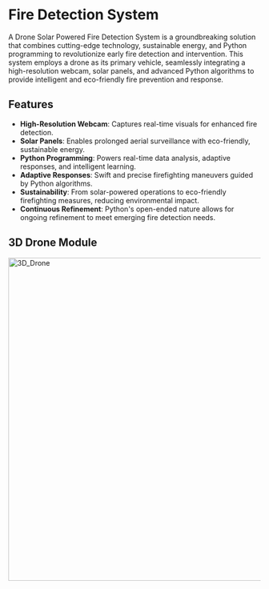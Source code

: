 # Fire Detection System

A Drone Solar Powered Fire Detection System is a groundbreaking solution that combines cutting-edge technology, sustainable energy, and Python programming to revolutionize early fire detection and intervention. This system employs a drone as its primary vehicle, seamlessly integrating a high-resolution webcam, solar panels, and advanced Python algorithms to provide intelligent and eco-friendly fire prevention and response.

## Features

- **High-Resolution Webcam**: Captures real-time visuals for enhanced fire detection.
- **Solar Panels**: Enables prolonged aerial surveillance with eco-friendly, sustainable energy.
- **Python Programming**: Powers real-time data analysis, adaptive responses, and intelligent learning.
- **Adaptive Responses**: Swift and precise firefighting maneuvers guided by Python algorithms.
- **Sustainability**: From solar-powered operations to eco-friendly firefighting measures, reducing environmental impact.
- **Continuous Refinement**: Python's open-ended nature allows for ongoing refinement to meet emerging fire detection needs.

## 3D Drone Module

<img width="646" alt="3D_Drone" src="https://github.com/AfrahSaud36/FireDetecionSystem/assets/138797663/d3a70cef-c3ca-4c4b-976a-a3dde3bc8ef2">

